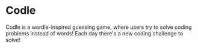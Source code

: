 # Codle
Codle is a wordle-inspired guessing game, where users try to solve coding problems instead of words! Each day there's a new coding challenge to solve!
